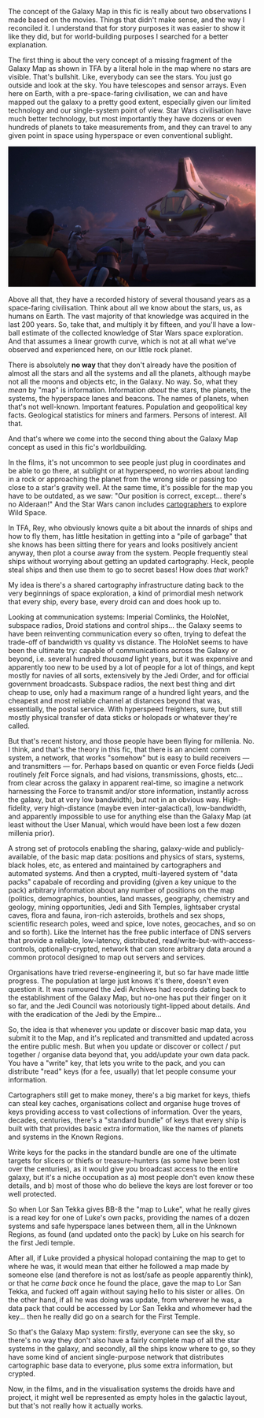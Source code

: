 The concept of the Galaxy Map in this fic is really about two observations I
made based on the movies. Things that didn't make sense, and the way I
reconciled it. I understand that for story purposes it was easier to show it
like they did, but for world-building purposes I searched for a better
explanation.

The first thing is about the very concept of a missing fragment of the Galaxy
Map as shown in TFA by a literal hole in the map where no stars are visible.
That's bullshit. Like, everybody can see the stars. You just go outside and
look at the sky. You have telescopes and sensor arrays. Even here on Earth,
with a pre-space-faring civilisation, we can and have mapped out the galaxy to
a pretty good extent, especially given our limited technology and our
single-system point of view. Star Wars civilisation have much better
technology, but most importantly they have dozens or even hundreds of planets
to take measurements from, and they can travel to any given point in space
using hyperspace or even conventional sublight.

![Ignore the action, look at the sky](./ignore-the-action-look-at-the-sky.jpeg)

Above all that, they have a recorded history of several thousand years as a
space-faring civilisation. Think about all we know about the stars, us, as
humans on Earth. The vast majority of that knowledge was acquired in the last
200 years. So, take that, and multiply it by fifteen, and you'll have a
low-ball estimate of the collected knowledge of Star Wars space exploration.
And that assumes a linear growth curve, which is not at all what we've observed
and experienced here, on our little rock planet.

There is absolutely **no way** that they don't already have the position of
almost all the stars and all the systems and all the planets, although maybe
not all the moons and objects etc, in the Galaxy. No way. So, what they _mean_
by "map" is information. Information _about_ the stars, the planets, the
systems, the hyperspace lanes and beacons. The names of planets, when that's
not well-known. Important features. Population and geopolitical key facts.
Geological statistics for miners and farmers. Persons of interest. All that.

And that's where we come into the second thing about the Galaxy Map concept as
used in this fic's worldbuilding.

In the films, it's not uncommon to see people just plug in coordinates and be
able to go there, at sublight or at hyperspeed, no worries about landing in a
rock or approaching the planet from the wrong side or passing too close to a
star's gravity well. At the same time, it's possible for the map you have to be
outdated, as we saw: "Our position is correct, except… there's no Alderaan!"
And the Star Wars canon includes [cartographers] to explore Wild Space.

In TFA, Rey, who obviously knows quite a bit about the innards of ships and how
to fly them, has little hesitation in getting into a "pile of garbage" that she
knows has been sitting there for years and looks positively ancient anyway,
then plot a course away from the system. People frequently steal ships without
worrying about getting an updated cartography. Heck, people steal ships and
then use them to go to secret bases! How does _that_ work?

My idea is there's a shared cartography infrastructure dating back to the very
beginnings of space exploration, a kind of primordial mesh network that every
ship, every base, every droid can and does hook up to.

Looking at communication systems: Imperial Comlinks, the HoloNet, subspace
radios, Droid stations and control ships… the Galaxy seems to have been
reinventing communication every so often, trying to defeat the trade-off of
bandwidth vs quality vs distance. The HoloNet seems to have been the ultimate
try: capable of communications across the Galaxy or beyond, i.e. several
hundred _thousand_ light years, but it was expensive and apparently too new to
be used by a lot of people for a lot of things, and kept mostly for navies of
all sorts, extensively by the Jedi Order, and for official government
broadcasts. Subspace radios, the next best thing and dirt cheap to use, only
had a maximum range of a hundred light years, and the cheapest and most
reliable channel at distances beyond that was, essentially, the postal service.
With hyperspeed freighters, sure, but still mostly physical transfer of data
sticks or holopads or whatever they're called.

But that's recent history, and those people have been flying for millenia. No.
I think, and that's the theory in this fic, that there is an ancient comm
system, a network, that works "somehow" but is easy to build receivers — and
transmitters — for. Perhaps based on quantic or even Force fields (Jedi
routinely _felt_ Force signals, and had visions, transmissions, ghosts, etc…
from clear across the galaxy in apparent real-time, so imagine a network
harnessing the Force to transmit and/or store information, instantly across the
galaxy, but at very low bandwidth), but not in an obvious way. High-fidelity,
very high-distance (maybe even inter-galactical), low-bandwidth, and apparently
impossible to use for anything else than the Galaxy Map (at least without the
User Manual, which would have been lost a few dozen millenia prior).

A strong set of protocols enabling the sharing, galaxy-wide and
publicly-available, of the basic map data: positions and physics of stars,
systems, black holes, etc, as entered and maintained by cartographers and
automated systems. And then a crypted, multi-layered system of "data packs"
capabale of recording and providing (given a key unique to the pack) arbitrary
information about any number of positions on the map (politics, demographics,
bounties, land masses, geography, chemistry and geology, mining opportunities,
Jedi and Sith Temples, lightsaber crystal caves, flora and fauna, iron-rich
asteroids, brothels and sex shops, scientific research poles, weed and spice,
love notes, geocaches, and so on and so forth). Like the Internet has the free
public interface of DNS servers that provide a reliable, low-latency,
distributed, read/write-but-with-access-controls, optionally-crypted, network
that can store arbitrary data around a common protocol designed to map out
servers and services.

Organisations have tried reverse-engineering it, but so far have made little
progress. The population at large just knows it's there, doesn't even question
it. It was rumoured the Jedi Archives had records dating back to the
establishment of the Galaxy Map, but no-one has put their finger on it so far,
and the Jedi Council was notoriously tight-lipped about details. And with the
eradication of the Jedi by the Empire…

So, the idea is that whenever you update or discover basic map data, you submit
it to the Map, and it's replicated and transmitted and updated across the
entire public mesh. But when you update or discover or collect / put together /
organise data beyond that, you add/update your own data pack. You have a
"write" key, that lets you write to the pack, and you can distribute "read"
keys (for a fee, usually) that let people consume your information.

Cartographers still get to make money, there's a big market for keys, thiefs
can steal key caches, organisations collect and organise huge troves of keys
providing access to vast collections of information. Over the years, decades,
centuries, there's a "standard bundle" of keys that every ship is built with
that provides basic extra information, like the names of planets and systems in
the Known Regions.

Write keys for the packs in the standard bundle are one of the ultimate targets
for slicers or thiefs or treasure-hunters (as some have been lost over the
centuries), as it would give you broadcast access to the entire galaxy, but
it's a niche occupation as a) most people don't even know these details, and b)
most of those who do believe the keys are lost forever or too well protected.

So when Lor San Tekka gives BB-8 the "map to Luke", what he really gives is a
read key for one of Luke's own packs, providing the names of a dozen systems
and safe hyperspace lanes between them, all in the Unknown Regions, as found
(and updated onto the pack) by Luke on his search for the first Jedi temple.

After all, if Luke provided a physical holopad containing the map to get to
where he was, it would mean that either he followed a map made by someone else
(and therefore is not as lost/safe as people apparently think), or that he
_came back_ once he found the place, gave the map to Lor San Tekka, and fucked
off again without saying hello to his sister or allies. On the other hand, if
all he was doing was update, from wherever he was, a data pack that could be
accessed by Lor San Tekka and whomever had the key… then he really did go on a
search for the First Temple.

So that's the Galaxy Map system: firstly, everyone can see the sky, so there's
no way they don't also have a fairly complete map of all the star systems in
the galaxy, and secondly, all the ships know where to go, so they have some
kind of ancient single-purpose network that distributes cartographic base data
to everyone, plus some extra information, but crypted.

Now, in the films, and in the visualisation systems the droids have and
project, it might well be represented as empty holes in the galactic layout,
but that's not really how it actually works.

[cartographers]: http://starwars.wikia.com/wiki/Auric_Graf
